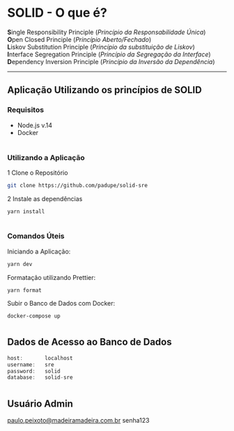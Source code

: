 # SOLID - O que é?

**S**ingle Responsibility Principle (_Princípio da Responsabilidade Única_)<br>
**O**pen Closed Principle (_Princípio Aberto/Fechado_)<br>
**L**iskov Substitution Principle (_Princípio da substituição de Liskov_)<br>
**I**nterface Segregation Principle (_Princípio da Segregação da Interface_)<br>
**D**ependency Inversion Principle (_Princípio da Inversão da Dependência_)<br>

---

## Aplicação Utilizando os princípios de SOLID

### Requisitos
- Node.js v.14
- Docker

#

### Utilizando a Aplicação

1 Clone o Repositório
```bash
git clone https://github.com/padupe/solid-sre
```

2 Instale as dependências
```
yarn install
```

#

### Comandos Úteis

Iniciando a Aplicação:
```bash
yarn dev
```

Formatação utilizando Prettier:
```bash
yarn format
```

Subir o Banco de Dados com Docker:
```bash
docker-compose up
```

#

## Dados de Acesso ao Banco de Dados
```javascript
host:       localhost
username:   sre
password:   solid
database:   solid-sre
```
#

## Usuário Admin
paulo.peixoto@madeiramadeira.com.br
senha123